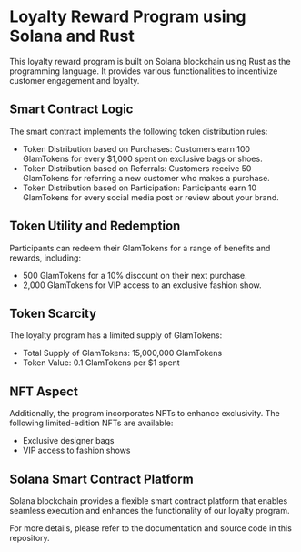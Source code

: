 # Loyalty Reward Program using Solana and Rust

This loyalty reward program is built on Solana blockchain using Rust as the programming language. It provides various functionalities to incentivize customer engagement and loyalty. 

## Smart Contract Logic

The smart contract implements the following token distribution rules:

- Token Distribution based on Purchases: Customers earn 100 GlamTokens for every $1,000 spent on exclusive bags or shoes.
- Token Distribution based on Referrals: Customers receive 50 GlamTokens for referring a new customer who makes a purchase.
- Token Distribution based on Participation: Participants earn 10 GlamTokens for every social media post or review about your brand.

## Token Utility and Redemption

Participants can redeem their GlamTokens for a range of benefits and rewards, including:

- 500 GlamTokens for a 10% discount on their next purchase.
- 2,000 GlamTokens for VIP access to an exclusive fashion show.

## Token Scarcity

The loyalty program has a limited supply of GlamTokens:

- Total Supply of GlamTokens: 15,000,000 GlamTokens
- Token Value: 0.1 GlamTokens per $1 spent

## NFT Aspect

Additionally, the program incorporates NFTs to enhance exclusivity. The following limited-edition NFTs are available:

- Exclusive designer bags
- VIP access to fashion shows

## Solana Smart Contract Platform

Solana blockchain provides a flexible smart contract platform that enables seamless execution and enhances the functionality of our loyalty program.

For more details, please refer to the documentation and source code in this repository.

